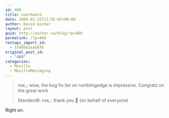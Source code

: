 ```yaml
---
id: 489
title: overheard
date: 2009-02-25T12:55:07+00:00
author: David Ascher
layout: post
guid: http://ascher.ca/blog/?p=489
permalink: /?p=489
restapi_import_id:
  - 5780561eab8f6
original_post_id:
  - "489"
categories:
  - Mozilla
  - MozillaMessaging
---
```

> roe_: wow, the bug fix list on rumblingedge is impressive. Congratz on the great work 

> Standard8: roe_: thank you 🙂 (on behalf of everyone) 

Right on.